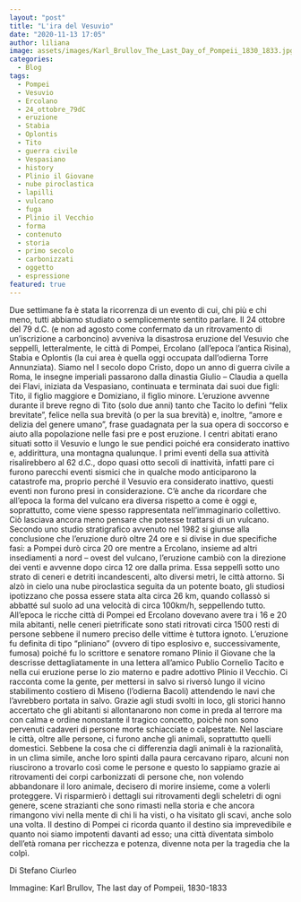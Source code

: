 ```yaml
---
layout: "post"
title: "L'ira del Vesuvio"
date: "2020-11-13 17:05"
author: liliana
image: assets/images/Karl_Brullov_The_Last_Day_of_Pompeii_1830_1833.jpg
categories:
  - Blog
tags:
  - Pompei
  - Vesuvio
  - Ercolano
  - 24_ottobre_79dC
  - eruzione
  - Stabia
  - Oplontis
  - Tito
  - guerra civile
  - Vespasiano
  - history
  - Plinio il Giovane
  - nube piroclastica
  - lapilli
  - vulcano
  - fuga
  - Plinio il Vecchio
  - forma
  - contenuto
  - storia
  - primo secolo
  - carbonizzati
  - oggetto
  - espressione
featured: true
---
```


Due settimane fa è stata la ricorrenza di un evento di cui, chi più e chi meno, tutti abbiamo studiato o semplicemente sentito parlare. Il 24 ottobre del 79 d.C. (e non ad agosto come confermato da un ritrovamento di un’iscrizione a carboncino) avveniva la disastrosa eruzione del Vesuvio che seppellì, letteralmente, le città di Pompei, Ercolano (all’epoca l’antica Risina), Stabia e Oplontis (la cui area è quella oggi occupata dall’odierna Torre Annunziata). Siamo nel I secolo dopo Cristo, dopo un anno di guerra civile a Roma, le insegne imperiali passarono dalla dinastia Giulio – Claudia a quella dei Flavi, iniziata da Vespasiano, continuata e terminata dai suoi due figli: Tito, il figlio maggiore e Domiziano, il figlio minore. L’eruzione avvenne durante il breve regno di Tito (solo due anni) tanto che Tacito lo definì “felix brevitate”, felice nella sua brevità (o per la sua brevità) e, inoltre, “amore e delizia del genere umano”, frase guadagnata per la sua opera di soccorso e aiuto alla popolazione nelle fasi pre e post eruzione. I centri abitati erano situati sotto il Vesuvio e lungo le sue pendici poiché era considerato inattivo e, addirittura, una montagna qualunque. I primi eventi della sua attività risalirebbero al 62 d.C., dopo quasi otto secoli di inattività, infatti pare ci furono parecchi eventi sismici che in qualche modo anticiparono la catastrofe ma, proprio perché il Vesuvio era considerato inattivo, questi eventi non furono presi in considerazione. C’è anche da ricordare che all’epoca la forma del vulcano era diversa rispetto a come è oggi e, soprattutto, come viene spesso rappresentata nell’immaginario collettivo. Ciò lasciava ancora meno pensare che potesse trattarsi di un vulcano. Secondo uno studio stratigrafico avvenuto nel 1982 si giunse alla conclusione che l’eruzione durò oltre 24 ore e si divise in due specifiche fasi: a Pompei durò circa 20 ore mentre a Ercolano, insieme ad altri insediamenti a nord – ovest del vulcano, l’eruzione cambiò con la direzione dei venti e avvenne dopo circa 12 ore dalla prima. Essa seppellì sotto uno strato di ceneri e detriti incandescenti, alto diversi metri, le città attorno. Si alzò in cielo una nube piroclastica seguita da un potente boato, gli studiosi ipotizzano che possa essere stata alta circa 26 km, quando collassò si abbatté sul suolo ad una velocità di circa 100km/h, seppellendo tutto. All’epoca le ricche città di Pompei ed Ercolano dovevano avere tra i 16 e 20 mila abitanti, nelle ceneri pietrificate sono stati ritrovati circa 1500 resti di persone sebbene il numero preciso delle vittime è tuttora ignoto. L’eruzione fu definita di tipo “pliniano” (ovvero di tipo esplosivo e, successivamente, fumosa) poiché fu lo scrittore e senatore romano Plinio il Giovane che la descrisse dettagliatamente in una lettera all’amico Publio Cornelio Tacito e nella cui eruzione perse lo zio materno e padre adottivo Plinio il Vecchio. Ci racconta come la gente, per mettersi in salvo si riversò lungo il vicino stabilimento costiero di Miseno (l’odierna Bacoli) attendendo le navi che l’avrebbero portata in salvo. Grazie agli studi svolti in loco, gli storici hanno accertato che gli abitanti si allontanarono non come in preda al terrore ma con calma e ordine nonostante il tragico concetto, poiché non sono pervenuti cadaveri di persone morte schiacciate o calpestate. Nel lasciare le città, oltre alle persone, ci furono anche gli animali, soprattutto quelli domestici. Sebbene la cosa che ci differenzia dagli animali è la razionalità, in un clima simile, anche loro spinti dalla paura cercavano riparo, alcuni non riuscirono a trovarlo così come le persone e questo lo sappiamo grazie ai ritrovamenti dei corpi carbonizzati di persone che, non volendo abbandonare il loro animale, decisero di morire insieme, come a volerli proteggere. Vi risparmierò i dettagli sui ritrovamenti degli scheletri di ogni genere, scene strazianti che sono rimasti nella storia e che ancora rimangono vivi nella mente di chi li ha visti, o ha visitato gli scavi, anche solo una volta. Il destino di Pompei ci ricorda quanto il destino sia imprevedibile e quanto noi siamo impotenti davanti ad esso; una città diventata simbolo dell’età romana per ricchezza e potenza, divenne nota per la tragedia che la colpì.

Di Stefano Ciurleo

Immagine: Karl Brullov, The last day of Pompeii, 1830-1833
